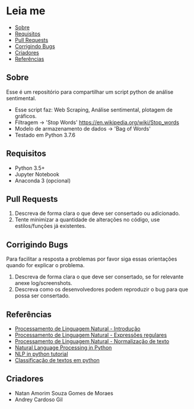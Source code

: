 # Leia me

- [Sobre](#sobre)
- [Requisitos](#requisitos)
- [Pull Requests](#pull-requests)
- [Corrigindo Bugs](#corrigindo-bugs)
- [Criadores](#criadores)
- [Referências](#referencias)

## Sobre

Esse é um repositório para compartilhar um script python de análise sentimental.

* Esse script faz: Web Scraping, Análise sentimental, plotagem de gráficos.
* Filtragem -> 'Stop Words' https://en.wikipedia.org/wiki/Stop_words
* Modelo de armazenamento de dados -> 'Bag of Words'
* Testado em Python 3.7.6

## Requisitos

* Python 3.5+
* Jupyter Notebook
* Anaconda 3 (opcional)

## Pull Requests

1. Descreva de forma clara o que deve ser consertado ou adicionado.
2. Tente minimizar a quantidade de alterações no código, use estilos/funções já existentes.

## Corrigindo Bugs

Para facilitar a resposta a problemas por favor siga essas orientações quando for explicar o problema.

1. Descreva de forma clara o que deve ser consertado, se for relevante anexe log/screenshots.
2. Descreva como os desenvolvedores podem reproduzir o bug para que possa ser consertado.

## Referências
    
* [Processamento de Linguagem Natural - Introdução](http://professor.ufabc.edu.br/~jesus.mena/courses/pln-2q-2019/PLN-aula01.pdf)
* [Processamento de Linguagem Natural - Expressões regulares](http://professor.ufabc.edu.br/~jesus.mena/courses/pln-2q-2019/PLN-aula02.pdf)
* [Processamento de Linguagem Natural -  Normalização de texto](http://professor.ufabc.edu.br/~jesus.mena/courses/pln-2q-2019/PLN-aula03.pdf)
* [Natural Language Processing in Python](https://www.youtube.com/watch?v=xvqsFTUsOmc&t=3685s)
* [NLP in python tutorial](https://github.com/adashofdata/nlp-in-python-tutorial)
* [Classificação de textos em python](https://www.linkedin.com/pulse/classifica%C3%A7%C3%A3o-de-textos-em-python-luiz-felipe-araujo-nunes/)

## Criadores

* Natan Amorim Souza Gomes de Moraes
* Andrey Cardoso Gil